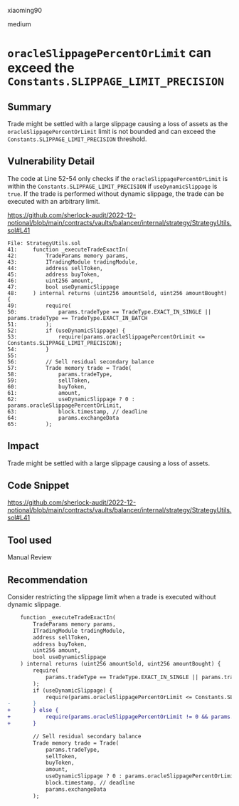 xiaoming90

medium

# `oracleSlippagePercentOrLimit` can exceed the `Constants.SLIPPAGE_LIMIT_PRECISION`

## Summary

Trade might be settled with a large slippage causing a loss of assets as the `oracleSlippagePercentOrLimit` limit is not bounded and can exceed the `Constants.SLIPPAGE_LIMIT_PRECISION` threshold.

## Vulnerability Detail

The code at Line 52-54 only checks if the `oracleSlippagePercentOrLimit` is within the `Constants.SLIPPAGE_LIMIT_PRECISION` if `useDynamicSlippage` is `true`. If the trade is performed without dynamic slippage, the trade can be executed with an arbitrary limit.

https://github.com/sherlock-audit/2022-12-notional/blob/main/contracts/vaults/balancer/internal/strategy/StrategyUtils.sol#L41

```solidity
File: StrategyUtils.sol
41:     function _executeTradeExactIn(
42:         TradeParams memory params,
43:         ITradingModule tradingModule,
44:         address sellToken,
45:         address buyToken,
46:         uint256 amount,
47:         bool useDynamicSlippage
48:     ) internal returns (uint256 amountSold, uint256 amountBought) {
49:         require(
50:             params.tradeType == TradeType.EXACT_IN_SINGLE || params.tradeType == TradeType.EXACT_IN_BATCH
51:         );
52:         if (useDynamicSlippage) {
53:             require(params.oracleSlippagePercentOrLimit <= Constants.SLIPPAGE_LIMIT_PRECISION);
54:         }
55: 
56:         // Sell residual secondary balance
57:         Trade memory trade = Trade(
58:             params.tradeType,
59:             sellToken,
60:             buyToken,
61:             amount,
62:             useDynamicSlippage ? 0 : params.oracleSlippagePercentOrLimit,
63:             block.timestamp, // deadline
64:             params.exchangeData
65:         );
```

## Impact

Trade might be settled with a large slippage causing a loss of assets.

## Code Snippet

https://github.com/sherlock-audit/2022-12-notional/blob/main/contracts/vaults/balancer/internal/strategy/StrategyUtils.sol#L41

## Tool used

Manual Review

## Recommendation

Consider restricting the slippage limit when a trade is executed without dynamic slippage.

```diff
    function _executeTradeExactIn(
        TradeParams memory params,
        ITradingModule tradingModule,
        address sellToken,
        address buyToken,
        uint256 amount,
        bool useDynamicSlippage
    ) internal returns (uint256 amountSold, uint256 amountBought) {
        require(
            params.tradeType == TradeType.EXACT_IN_SINGLE || params.tradeType == TradeType.EXACT_IN_BATCH
        );
        if (useDynamicSlippage) {
            require(params.oracleSlippagePercentOrLimit <= Constants.SLIPPAGE_LIMIT_PRECISION);
-       }
+		} else {
+ 			require(params.oracleSlippagePercentOrLimit != 0 && params.oracleSlippagePercentOrLimit <= Constants.SLIPPAGE_LIMIT_PRECISION_FOR_NON_DYNAMIC_TRADE);
+ 		}       

        // Sell residual secondary balance
        Trade memory trade = Trade(
            params.tradeType,
            sellToken,
            buyToken,
            amount,
            useDynamicSlippage ? 0 : params.oracleSlippagePercentOrLimit,
            block.timestamp, // deadline
            params.exchangeData
        );
```